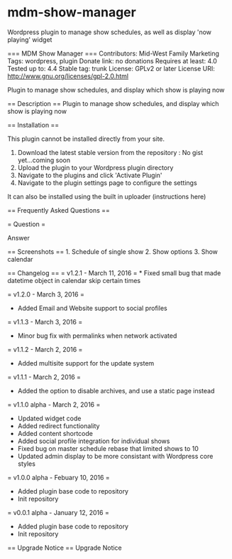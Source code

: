 # mdm-show-manager
Wordpress plugin to manage show schedules, as well as display 'now playing' widget

=== MDM Show Manager ===
Contributors: Mid-West Family Marketing
Tags: wordpress, plugin
Donate link: no donations
Requires at least: 4.0
Tested up to: 4.4
Stable tag: trunk
License: GPLv2 or later
License URI: http://www.gnu.org/licenses/gpl-2.0.html

Plugin to manage show schedules, and display which show is playing now

== Description ==
Plugin to manage show schedules, and display which show is playing now

== Installation ==

This plugin cannot be installed directly from your site.
1. Download the latest stable version from the repository : No gist yet...coming soon
2. Upload the plugin to your Wordpress plugin directory
3. Navigate to the plugins and click 'Activate Plugin'
4. Navigate to the plugin settings page to configure the settings

It can also be installed using the built in uploader
(instructions here)

== Frequently Asked Questions ==

= Question =

Answer

== Screenshots ==
    1. Schedule of single show
    2. Show options
    3. Show calendar

== Changelog ==
    = v1.2.1 - March 11, 2016 =
    * Fixed small bug that made datetime object in calendar skip certain times

= v1.2.0 - March 3, 2016 =
* Added Email and Website support to social profiles

= v1.1.3 - March 3, 2016 =
* Minor bug fix with permalinks when network activated

= v1.1.2 - March 2, 2016 =
* Added multisite support for the update system

= v1.1.1 - March 2, 2016 =
* Added the option to disable archives, and use a static page instead

= v1.1.0 alpha - March 2, 2016 =
* Updated widget code
* Added redirect functionality
* Added content shortcode
* Added social profile integration for individual shows
* Fixed bug on master schedule rebase that limited shows to 10
* Updated admin display to be more consistant with Wordpress core styles

= v1.0.0 alpha - Febuary 10, 2016 =
* Added plugin base code to repository
* Init repository

= v0.0.1 alpha - January 12, 2016 =
* Added plugin base code to repository
* Init repository

== Upgrade Notice ==
Upgrade Notice
